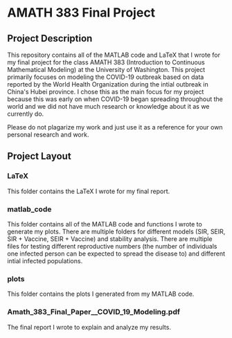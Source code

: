 
# AMATH 383 Final Project 

## Project Description

This repository contains all of the MATLAB code and LaTeX that I wrote for my final project for the class AMATH 383 (Introduction to Continuous Mathematical Modeling) at the University of Washington. This project primarily focuses on modeling the COVID-19 outbreak based on data reported by the World Health Organization during the intial outbreak in China's Hubei province. I chose this as the main focus for my project because this was early on when COVID-19 began spreading throughout the world and we did not have much research or knowledge about it as we currently do. 

Please do not plagarize my work and just use it as a reference for your own personal research and work.

## Project Layout

### LaTeX

This folder contains the LaTeX I wrote for my final report.

### matlab_code

This folder contains all of the MATLAB code and functions I wrote to generate my plots. There are multiple folders for different models (SIR, SEIR, SIR + Vaccine, SEIR + Vaccine) and stability analysis. There are multiple files for testing different reproductive numbers (the number of individuals one infected person can be expected to spread the disease to) and different intial infected populations. 

### plots

This folder contains the plots I generated from my MATLAB code. 

### Amath_383_Final_Paper__COVID_19_Modeling.pdf

The final report I wrote to explain and analyze my results. 